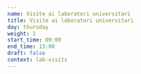 ```yaml
---
name: Visite ai laboratori universitari
title: Visite ai laboratori universitari
day: thursday
weight: 1
start_time: 09:00
end_time: 13:00
draft: false
context: lab-visits
---
```

